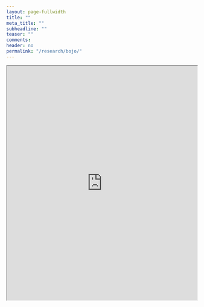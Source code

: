```yaml
---
layout: page-fullwidth
title: ""
meta_title: ""
subheadline: ""
teaser: ""
comments:
header: no
permalink: "/research/bojo/"
---
```


<!-- didn't work well: https://github.com/bastianallgeier/bulletjournal -->

<!-- works but can't edit outside Notion: <iframe src="https://v1.embednotion.com/embed/7fb7bcad616e480bbc3c5c2a20f753d4"></iframe>  <style>  iframe { width: 100%; height: 500px; border: 2px solid #ccc; border-radius: 10px; padding: none; }  </style> -->

<!-- works but can't edit: <iframe src="https://docs.google.com/document/d/e/2PACX-1vSri_MqCbFAi5WB_-RZkATH_RNaObtdGCAv7_vNF14JSriPHetYcxVTT_VPSmjweJxTLwbGtj6zWEa2/pub?embedded=true"></iframe> -->

<iframe height="620" align="middle" width="100%" border="0" src="https://docs.google.com/document/d/18K5jq5BItlXucB3CjoUI7b5TDRVfO4jX8YRFhysV8iY/edit?usp=sharing"></iframe>
